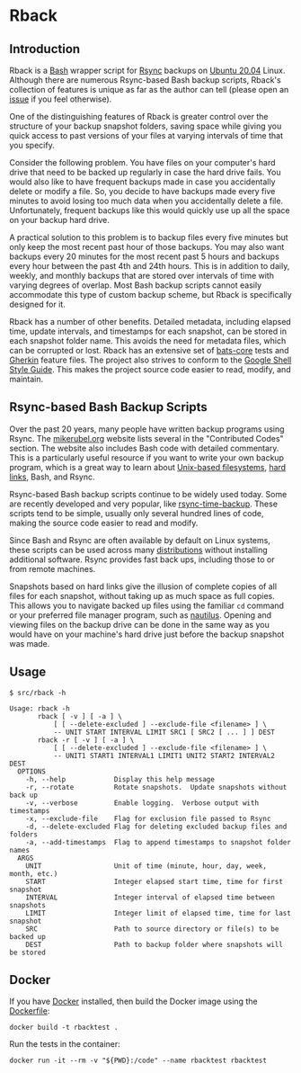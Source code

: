 # Rback

##  Introduction

Rback is a [Bash](https://www.gnu.org/software/bash/) wrapper script for [Rsync](https://rsync.samba.org/) backups on [Ubuntu 20.04](https://releases.ubuntu.com/focal/) Linux.  Although there are numerous Rsync-based Bash backup scripts, Rback's collection of features is unique as far as the author can tell (please open an [issue](https://github.com/AlexGose/rback/issues) if you feel otherwise).

One of the distinguishing features of Rback is greater control over the structure of your backup snapshot folders, saving space while giving you quick access to past versions of your files at varying intervals of time that you specify.

Consider the following problem.  You have files on your computer's hard drive that need to be backed up regularly in case the hard drive fails.  You would also like to have frequent backups made in case you accidentally delete or modify a file.  So, you decide to have backups made every five minutes to avoid losing too much data when you accidentally delete a file.  Unfortunately, frequent backups like this would quickly use up all the space on your backup hard drive.

A practical solution to this problem is to backup files every five minutes but only keep the most recent past hour of those backups.  You may also want backups every 20 minutes for the most recent past 5 hours and backups every hour between the past 4th and 24th hours.  This is in addition to daily, weekly, and monthly backups that are stored over intervals of time with varying degrees of overlap.  Most Bash backup scripts cannot easily accommodate this type of custom backup scheme, but Rback is specifically designed for it.

Rback has a number of other benefits.  Detailed metadata, including elapsed time, update intervals, and timestamps for each snapshot, can be stored in each snapshot folder name.  This avoids the need for metadata files, which can be corrupted or lost.  Rback has an extensive set of [bats-core](https://github.com/bats-core/bats-core) tests and [Gherkin](https://cucumber.io/docs/gherkin/reference/) feature files.  The project also strives to conform to the [Google Shell Style Guide](https://google.github.io/styleguide/shellguide.html).  This makes the project source code easier to read, modify, and maintain.

## Rsync-based Bash Backup Scripts

Over the past 20 years, many people have written backup programs using Rsync.  The [mikerubel.org](http://www.mikerubel.org/computers/rsync_snapshots/) website lists several in the "Contributed Codes" section.  The website also includes Bash code with detailed commentary.  This is a particularly useful resource if you want to write your own backup program, which is a great way to learn about [Unix-based filesystems](https://en.wikipedia.org/wiki/Unix_filesystem), [hard links](https://en.wikipedia.org/wiki/Hard_link), Bash, and Rsync.

Rsync-based Bash backup scripts continue to be widely used today.  Some are recently developed and very popular, like [rsync-time-backup](https://github.com/laurent22/rsync-time-backup).  These scripts tend to be simple, usually only several hundred lines of code, making the source code easier to read and modify.

Since Bash and Rsync are often available by default on Linux systems, these scripts can be used across many [distributions](https://en.wikipedia.org/wiki/Linux_distribution) without installing additional software.  Rsync provides fast back ups, including those to or from remote machines.

Snapshots based on hard links give the illusion of complete copies of all files for each snapshot, without taking up as much space as full copies.  This allows you to navigate backed up files using the familiar `cd` command or your preferred file manager program, such as [nautilus](https://gitlab.gnome.org/GNOME/nautilus). Opening and viewing files on the backup drive can be done in the same way as you would have on your machine's hard drive just before the backup snapshot was made.

## Usage

```console
$ src/rback -h

Usage: rback -h
       rback [ -v ] [ -a ] \
           [ [ --delete-excluded ] --exclude-file <filename> ] \
           -- UNIT START INTERVAL LIMIT SRC1 [ SRC2 [ ... ] ] DEST
       rback -r [ -v ] [ -a ] \
           [ [ --delete-excluded ] --exclude-file <filename> ] \
           -- UNIT1 START1 INTERVAL1 LIMIT1 UNIT2 START2 INTERVAL2 DEST
  OPTIONS
    -h, --help            Display this help message
    -r, --rotate          Rotate snapshots.  Update snapshots without back up
    -v, --verbose         Enable logging.  Verbose output with timestamps
    -x, --exclude-file    Flag for exclusion file passed to Rsync
    -d, --delete-excluded Flag for deleting excluded backup files and folders
    -a, --add-timestamps  Flag to append timestamps to snapshot folder names
  ARGS
    UNIT                  Unit of time (minute, hour, day, week, month, etc.)
    START                 Integer elapsed start time, time for first snapshot
    INTERVAL              Integer interval of elapsed time between snapshots
    LIMIT                 Integer limit of elapsed time, time for last snapshot
    SRC                   Path to source directory or file(s) to be backed up
    DEST                  Path to backup folder where snapshots will be stored
```

## Docker

If you have [Docker](https://docker.com) installed, then build the Docker image using the [Dockerfile](Dockerfile):

```
docker build -t rbacktest .
```

Run the tests in the container:

```
docker run -it --rm -v "${PWD}:/code" --name rbacktest rbacktest
```
